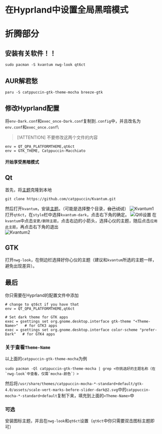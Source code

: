 # 在Hyprland中设置全局黑暗模式

# 折腾部分
## 安装有关软件！！
```
sudo pacman -S kvantum nwg-look qt6ct
```
## AUR解君愁
```
paru -S catppuccin-gtk-theme-mocha breeze-gtk
```

## 修改Hyprland配置
将`env-Dark.conf`和`exec_once-Dark.conf`复制到`.config`中，并且改名为`env.conf`和`exec_once.conf`\
> [!ATTENTION]
> 不要修改这两个文件的内容

```
env = QT_QPA_PLATFORMTHEME,qt6ct
env = GTK_THEME, Catppuccin-Macchiato
```

#### 开始享受黑暗模式

## Qt
首先，将[主题](https://github.com/catppuccin/Kvantum)克隆到本地
```
git clone https://github.com/catppuccin/Kvantum.git
```

然后打开`kvantum`，安装[主题](https://github.com/catppuccin/Kvantum)。（可能是选择整个目录，~~自己试试~~）
![Kvantum1](https://s1.imagehub.cc/images/2024/08/11/51e1170bb44cf152f1929de9a3cf64fd.png)
打开`qt6ct`，在`style`栏中选择`kvantum-dark`，点击右下角的确定。
![Qt6设置](https://s1.imagehub.cc/images/2024/08/11/9a4a1d1cdf7ccc0d2607f56f2dcf674f.png)
在`kvantum`中点击`变更/删除主题`，点击右边的小箭头，选择心仪的主题，随后点击`应用此主题`，再点击右下角的退出\
![Kvantum2](https://s1.imagehub.cc/images/2024/08/11/f15969e8f613ed1435f77b4883c2c017.png)
## GTK
打开`nwg-look`，在侧边栏选择好你心仪的主题（建议和`kvantum`所选的主题一样，避免出现差异）。

## 最后
你只需要在Hyprland的配置文件中添加
```
# change to qt6ct if you have that
env = QT_QPA_PLATFORMTHEME,qt6ct

# Set dark theme for GTK apps
exec = gsettings set org.gnome.desktop.interface gtk-theme "<Theme-Name>"   # for GTK3 apps
exec = gsettings set org.gnome.desktop.interface color-scheme "prefer-Dark"   # for GTK4 apps
```
### 关于查看`Theme-Name`
以上面的`catppuccin-gtk-theme-mocha`为例
```
sudo pacman -Ql catppuccin-gtk-theme-mocha | grep <你挑选好的主题名称（在`nwg-look`中查看，仅需`mocha-颜色`）>
```
然后将`/usr/share/themes/catppuccin-mocha-*-standard+default/gtk-4.0/assets/scale-vert-marks-before-slider-dark@2.svg`中的`catppuccin-mocha-*-standard+default`复制下来，填充到上面的`<Theme-Name>`中
### 可选
安装图标主题，并且在`nwg-look`和`qt6ct`设置（`qt6ct`中你只需要双击图标主题即可）
